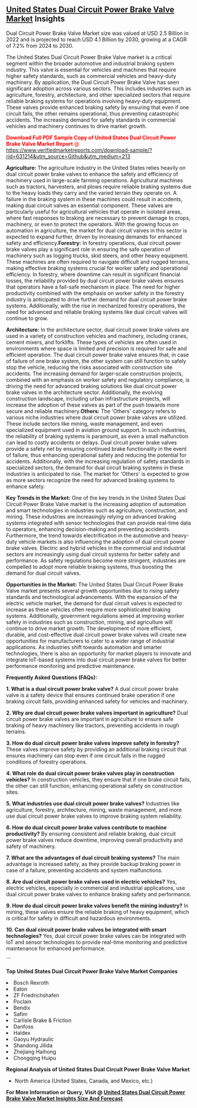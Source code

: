 <h2><a href="https://www.verifiedmarketreports.com/download-sample/?rid=631214&amp;utm_source=Github&amp;utm_medium=213" target="_blank">United States Dual Circuit Power Brake Valve Market</a> Insights</h2><p>Dual Circuit Power Brake Valve Market size was valued at USD 2.5 Billion in 2022 and is projected to reach USD 4.1 Billion by 2030, growing at a CAGR of 7.2% from 2024 to 2030.</p><p><p>The United States Dual Circuit Power Brake Valve market is a critical segment within the broader automotive and industrial braking system industry. This valve is essential for vehicles and machines that require higher safety standards, such as commercial vehicles and heavy-duty machinery. By application, the Dual Circuit Power Brake Valve has seen significant adoption across various sectors. This includes industries such as agriculture, forestry, architecture, and other specialized sectors that require reliable braking systems for operations involving heavy-duty equipment. These valves provide enhanced braking safety by ensuring that even if one circuit fails, the other remains operational, thus preventing catastrophic accidents. The increasing demand for safety standards in commercial vehicles and machinery continues to drive market growth. <p><span class=""><span style="color: #ff0000;"><strong>Download Full PDF Sample Copy of United States Dual Circuit Power Brake Valve Market Report</strong> @ </span><a href="https://www.verifiedmarketreports.com/download-sample/?rid=631214&amp;utm_source=Github&amp;utm_medium=213" target="_blank">https://www.verifiedmarketreports.com/download-sample/?rid=631214&amp;utm_source=Github&amp;utm_medium=213</a></span></p></p><p><strong>Agriculture:</strong> The agriculture industry in the United States relies heavily on dual circuit power brake valves to enhance the safety and efficiency of machinery used in large-scale farming operations. Agricultural machines such as tractors, harvesters, and plows require reliable braking systems due to the heavy loads they carry and the varied terrain they operate on. A failure in the braking system in these machines could result in accidents, making dual circuit valves an essential component. These valves are particularly useful for agricultural vehicles that operate in isolated areas, where fast responses to braking are necessary to prevent damage to crops, machinery, or even to protect the operators. With the growing focus on automation in agriculture, the market for dual circuit valves in this sector is expected to expand further, driven by increasing demands for enhanced safety and efficiency.<strong>Forestry:</strong> In forestry operations, dual circuit power brake valves play a significant role in ensuring the safe operation of machinery such as logging trucks, skid steers, and other heavy equipment. These machines are often required to navigate difficult and rugged terrains, making effective braking systems crucial for worker safety and operational efficiency. In forestry, where downtime can result in significant financial losses, the reliability provided by dual circuit power brake valves ensures that operators have a fail-safe mechanism in place. The need for higher productivity combined with the emphasis on worker safety in the forestry industry is anticipated to drive further demand for dual circuit power brake systems. Additionally, with the rise in mechanized forestry operations, the need for advanced and reliable braking systems like dual circuit valves will continue to grow.<p><strong>Architecture:</strong> In the architecture sector, dual circuit power brake valves are used in a variety of construction vehicles and machinery, including cranes, cement mixers, and forklifts. These types of vehicles are often used in environments where space is limited and precision is required for safe and efficient operation. The dual circuit power brake valve ensures that, in case of failure of one brake system, the other system can still function to safely stop the vehicle, reducing the risks associated with construction site accidents. The increasing demand for larger-scale construction projects, combined with an emphasis on worker safety and regulatory compliance, is driving the need for advanced braking solutions like dual circuit power brake valves in the architecture sector. Additionally, the evolving construction landscape, including urban infrastructure projects, will increase the adoption of these valves as part of the push towards more secure and reliable machinery.<strong>Others:</strong> The 'Others' category refers to various niche industries where dual circuit power brake valves are utilized. These include sectors like mining, waste management, and even specialized equipment used in aviation ground support. In such industries, the reliability of braking systems is paramount, as even a small malfunction can lead to costly accidents or delays. Dual circuit power brake valves provide a safety net by ensuring continued brake functionality in the event of failure, thus enhancing operational safety and reducing the potential for accidents. Additionally, with the increasing regulation of safety standards in specialized sectors, the demand for dual circuit braking systems in these industries is anticipated to rise. The market for 'Others' is expected to grow as more sectors recognize the need for advanced braking systems to enhance safety.<p><strong>Key Trends in the Market:</strong> One of the key trends in the United States Dual Circuit Power Brake Valve market is the increasing adoption of automation and smart technologies in industries such as agriculture, construction, and mining. These industries are increasingly relying on advanced braking systems integrated with sensor technologies that can provide real-time data to operators, enhancing decision-making and preventing accidents. Furthermore, the trend towards electrification in the automotive and heavy-duty vehicle markets is also influencing the adoption of dual circuit power brake valves. Electric and hybrid vehicles in the commercial and industrial sectors are increasingly using dual circuit systems for better safety and performance. As safety regulations become more stringent, industries are compelled to adopt more reliable braking systems, thus boosting the demand for dual circuit valves. <p><strong>Opportunities in the Market:</strong> The United States Dual Circuit Power Brake Valve market presents several growth opportunities due to rising safety standards and technological advancements. With the expansion of the electric vehicle market, the demand for dual circuit valves is expected to increase as these vehicles often require more sophisticated braking systems. Additionally, government regulations aimed at improving worker safety in industries such as construction, mining, and agriculture will continue to drive market growth. The development of more efficient, durable, and cost-effective dual circuit power brake valves will create new opportunities for manufacturers to cater to a wider range of industrial applications. As industries shift towards automation and smarter technologies, there is also an opportunity for market players to innovate and integrate IoT-based systems into dual circuit power brake valves for better performance monitoring and predictive maintenance.<p><strong>Frequently Asked Questions (FAQs):</strong></p><p><strong>1. What is a dual circuit power brake valve?</strong> A dual circuit power brake valve is a safety device that ensures continued brake operation if one braking circuit fails, providing enhanced safety for vehicles and machinery.</p><p><strong>2. Why are dual circuit power brake valves important in agriculture?</strong> Dual circuit power brake valves are important in agriculture to ensure safe braking of heavy machinery like tractors, preventing accidents in rough terrains.</p><p><strong>3. How do dual circuit power brake valves improve safety in forestry?</strong> These valves improve safety by providing an additional braking circuit that ensures machinery can stop even if one circuit fails in the rugged conditions of forestry operations.</p><p><strong>4. What role do dual circuit power brake valves play in construction vehicles?</strong> In construction vehicles, they ensure that if one brake circuit fails, the other can still function, enhancing operational safety on construction sites.</p><p><strong>5. What industries use dual circuit power brake valves?</strong> Industries like agriculture, forestry, architecture, mining, waste management, and more use dual circuit power brake valves to improve braking system reliability.</p><p><strong>6. How do dual circuit power brake valves contribute to machine productivity?</strong> By ensuring consistent and reliable braking, dual circuit power brake valves reduce downtime, improving overall productivity and safety of machinery.</p><p><strong>7. What are the advantages of dual circuit braking systems?</strong> The main advantage is increased safety, as they provide backup braking power in case of a failure, preventing accidents and system malfunctions.</p><p><strong>8. Are dual circuit power brake valves used in electric vehicles?</strong> Yes, electric vehicles, especially in commercial and industrial applications, use dual circuit power brake valves to enhance braking safety and performance.</p><p><strong>9. How do dual circuit power brake valves benefit the mining industry?</strong> In mining, these valves ensure the reliable braking of heavy equipment, which is critical for safety in difficult and hazardous environments.</p><p><strong>10. Can dual circuit power brake valves be integrated with smart technologies?</strong> Yes, dual circuit power brake valves can be integrated with IoT and sensor technologies to provide real-time monitoring and predictive maintenance for enhanced performance.</p>```</p><p><strong>Top United States Dual Circuit Power Brake Valve Market Companies</strong></p><div data-test-id=""><p><li>Bosch Rexroth</li><li> Eaton</li><li> ZF Friedrichshafen</li><li> Poclain</li><li> Bendix</li><li> Safim</li><li> Carlisle Brake & Friction</li><li> Danfoss</li><li> Haldex</li><li> Gaoyu Hydraulic</li><li> Shandong Jilida</li><li> Zhejiang Haihong</li><li> Chongqing Huipu</li></p><div><strong>Regional Analysis of&nbsp;United States Dual Circuit Power Brake Valve Market</strong></div><ul><li dir="ltr"><p dir="ltr">North America&nbsp;(United States, Canada, and Mexico, etc.)</p></li></ul><p><strong>For More Information or Query, Visit @&nbsp;</strong><strong><a href="https://www.verifiedmarketreports.com/product/dual-circuit-power-brake-valve-market/?utm_source=Github&amp;utm_medium=213" target="_blank">United States Dual Circuit Power Brake Valve Market Insights Size And Forecast</a></strong></p></div>
